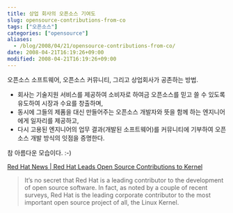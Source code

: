 ```yaml
---
title: 상업 회사의 오픈소스 기여도
slug: opensource-contributions-from-co
tags: ["오픈소스"]
categories: ["opensource"]
aliases:
  - /blog/2008/04/21/opensource-contributions-from-co/
date: 2008-04-21T16:19:26+09:00
modified: 2008-04-21T16:19:26+09:00
---
```

오픈소스 소프트웨어, 오픈소스 커뮤니티, 그리고 상업회사가 공존하는 방법.

* 회사는 기술지원 서비스를 제공하여 소비자로 하여금 오픈소스를 믿고
  쓸 수 있도록 유도하여 시장과 수요를 창출하며,
* 동시에 그들의 제품을 대신 만들어주는 오픈소스 개발자와 뜻을 함께
  하는 엔지니어에게 일자리를 제공하고,
* 다시 고용된 엔지니어의 업무 결과(개발된 소프트웨어)를 커뮤니티에
  기부하여 오픈소스 개발 방식의 잇점을 증명한다.

참 아름다운 모습이다. :-)

[Red Hat News \| Red Hat Leads Open Source Contributions to Kernel](http://www.press.redhat.com/2008/04/08/red-hat-leads-open-source-contributions-to-kernel/)

> It’s no secret that Red Hat is a leading contributor to the development of open source software. In fact, as noted by a couple of recent surveys, Red Hat is the leading corporate contributor to the most important open source project of all, the Linux Kernel.
